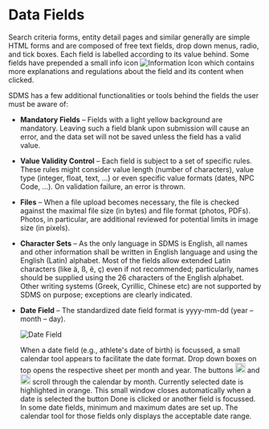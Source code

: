 # Data Fields

Search criteria forms, entity detail pages and similar generally are simple HTML forms and are composed of free text fields, drop down menus, radio, and tick boxes. Each field is labelled according to its value behind. Some fields have prepended a small info icon <img src="_img/inline/icon-info.svg" alt="Information Icon" class="inline"> which contains more explanations and regulations about the field and its content when clicked.

SDMS has a few additional functionalities or tools behind the fields the user must be aware of:

- **Mandatory Fields** – Fields with a light yellow background are mandatory. Leaving such a field blank upon submission will cause an error, and the data set will not be saved unless the field has a valid value.
- **Value Validity Control** – Each field is subject to a set of specific rules. These rules might consider value length (number of characters), value type (integer, float, text, …) or even specific value formats (dates, NPC Code, …). On validation failure, an error is thrown.
- **Files** – When a file upload becomes necessary, the file is checked against the maximal file size (in bytes) and file format (photos, PDFs). Photos, in particular, are additional reviewed for potential limits in image size (in pixels).
- **Character Sets** – As the only language in SDMS is English, all names and other information shall be written in English language and using the English (Latin) alphabet. Most of the fields allow extended Latin characters (like ä, ß, ë, ç) even if not recommended; particularly, names should be supplied using the 26 characters of the English alphabet. Other writing systems (Greek, Cyrillic, Chinese etc) are not supported by SDMS on purpose; exceptions are clearly indicated.
- **Date Field** – The standardized date field format is yyyy-mm-dd (year – month – day).

  <img src="_img/inline/date-field.png" alt="Date Field" class="center inline-screenshot">

  When a date field (e.g., athlete's date of birth) is focussed, a small calendar tool appears to facilitate the date format. Drop down boxes on top opens the respective sheet per month and year. The buttons <img src="_img/inline/date-field-left.png" alt="Left Scroll" class="inline" width="20px" height="20px"> and <img src="_img/inline/date-field-right.png" alt="Right Scroll" class="inline" width="20px" height="20px"> scroll through the calendar by month. Currently selected date is highlighted in orange. This small window closes automatically when a date is selected the button Done is clicked or another field is focussed. In some date fields, minimum and maximum dates are set up. The calendar tool for those fields only displays the acceptable date range.
